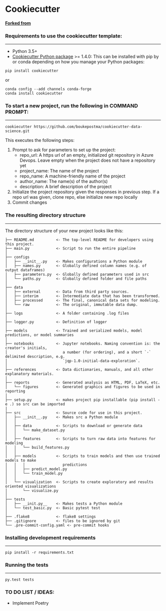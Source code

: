 # Cookiecutter 
#### [Forked from](http://drivendata.github.io/cookiecutter-data-science/)


### Requirements to use the cookiecutter template:
-----------
 - Python 3.5+
 - [Cookiecutter Python package](http://cookiecutter.readthedocs.org/en/latest/installation.html) >= 1.4.0: This can be installed with pip by or conda depending on how you manage your Python packages:

``` 
pip install cookiecutter
```

or

``` 
conda config --add channels conda-forge
conda install cookiecutter
```

### To start a new project, run the following in **COMMAND PROMPT**:
------------

    cookiecutter https://github.com/boukepostma/cookiecutter-data-science.git

This executes the following steps:
1. Prompt to ask for parameters to set up the project:
    * repo_url: A https url of an empty, initialized git repository in Azure Devops. Leave empty when the project does not have a repository yet
    * project_name: The name of the project
    * repo_name: A machine-friendly name of the project
    * author_name: The name(s) of the author(s)
    * description: A brief description of the project
2. Initialize the project repository given the responses in previous step. If a repo url was given, clone repo, else initialize new repo locally
3. Commit changes


### The resulting directory structure
------------

The directory structure of your new project looks like this: 

```
├── README.md          <- The top-level README for developers using this project.
├── main.py            <- Script to run the entire pipeline
│
├── configs
│   ├── __init__.py    <- Makes configurations a Python module
│   ├── names.py       <- Globally defined column names (e.g. of output dataframes)
│   ├── parameters.py  <- Globally defined parameters used in src 
│   └── paths.py       <- Globally defined folder and file paths 
│
├── data
│   ├── external       <- Data from third party sources.
│   ├── interim        <- Intermediate data that has been transformed.
│   ├── processed      <- The final, canonical data sets for modeling.
│   └── raw            <- The original, immutable data dump.
│
├── logs               <- A folder containing .log files
│
├── logger.py          <- Definition of logger
│
├── models             <- Trained and serialized models, model predictions, or model summaries
│
├── notebooks          <- Jupyter notebooks. Naming convention is: the creator's initials,
│                         a number (for ordering), and a short `-` delimited description, e.g.
│                         `jqp-1.0-initial-data-exploration`.
│
├── references         <- Data dictionaries, manuals, and all other explanatory materials.
│
├── reports            <- Generated analysis as HTML, PDF, LaTeX, etc.
│   └── figures        <- Generated graphics and figures to be used in reporting
│
├── setup.py           <- makes project pip installable (pip install -e .) so src can be imported
|
├── src                <- Source code for use in this project.
│   ├── __init__.py    <- Makes src a Python module
│   │
│   ├── data           <- Scripts to download or generate data
│   │   └── make_dataset.py
│   │
│   ├── features       <- Scripts to turn raw data into features for modeling
│   │   └── build_features.py
│   │
│   ├── models         <- Scripts to train models and then use trained models to make
│   │   │                 predictions
│   │   ├── predict_model.py
│   │   └── train_model.py
│   │
│   └── visualization  <- Scripts to create exploratory and results oriented visualizations
│       └── visualize.py
│
├── tests
│   ├── __init.py__    <- Makes tests a Python module
│   └── test_basic.py  <- Basic pytest test
│
├── .flake8            <- flake8 settings
├── .gitignore         <- files to be ignored by git 
└── .pre-commit-config.yaml <- pre-commit hooks
```

### Installing development requirements
------------

    pip install -r requirements.txt

### Running the tests
------------

    py.test tests

### TO DO LIST / IDEAS:
* Implement Poetry